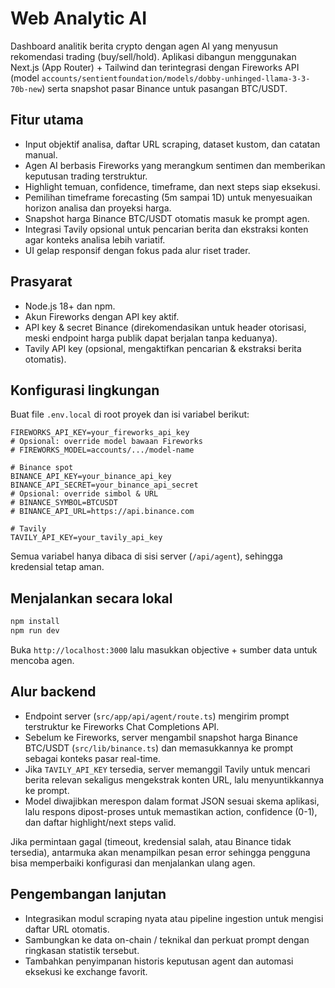 # Web Analytic AI

Dashboard analitik berita crypto dengan agen AI yang menyusun rekomendasi trading (buy/sell/hold).
Aplikasi dibangun menggunakan Next.js (App Router) + Tailwind dan terintegrasi dengan Fireworks API
(model `accounts/sentientfoundation/models/dobby-unhinged-llama-3-3-70b-new`) serta snapshot pasar Binance
untuk pasangan BTC/USDT.

## Fitur utama
- Input objektif analisa, daftar URL scraping, dataset kustom, dan catatan manual.
- Agen AI berbasis Fireworks yang merangkum sentimen dan memberikan keputusan trading terstruktur.
- Highlight temuan, confidence, timeframe, dan next steps siap eksekusi.
- Pemilihan timeframe forecasting (5m sampai 1D) untuk menyesuaikan horizon analisa dan proyeksi harga.
- Snapshot harga Binance BTC/USDT otomatis masuk ke prompt agen.
- Integrasi Tavily opsional untuk pencarian berita dan ekstraksi konten agar konteks analisa lebih variatif.
- UI gelap responsif dengan fokus pada alur riset trader.

## Prasyarat
- Node.js 18+ dan npm.
- Akun Fireworks dengan API key aktif.
- API key & secret Binance (direkomendasikan untuk header otorisasi, meski endpoint harga publik dapat berjalan tanpa keduanya).
- Tavily API key (opsional, mengaktifkan pencarian & ekstraksi berita otomatis).

## Konfigurasi lingkungan
Buat file `.env.local` di root proyek dan isi variabel berikut:

```env
FIREWORKS_API_KEY=your_fireworks_api_key
# Opsional: override model bawaan Fireworks
# FIREWORKS_MODEL=accounts/.../model-name

# Binance spot
BINANCE_API_KEY=your_binance_api_key
BINANCE_API_SECRET=your_binance_api_secret
# Opsional: override simbol & URL
# BINANCE_SYMBOL=BTCUSDT
# BINANCE_API_URL=https://api.binance.com

# Tavily
TAVILY_API_KEY=your_tavily_api_key
```

Semua variabel hanya dibaca di sisi server (`/api/agent`), sehingga kredensial tetap aman.

## Menjalankan secara lokal
```bash
npm install
npm run dev
```
Buka `http://localhost:3000` lalu masukkan objective + sumber data untuk mencoba agen.

## Alur backend
- Endpoint server (`src/app/api/agent/route.ts`) mengirim prompt terstruktur ke Fireworks Chat Completions API.
- Sebelum ke Fireworks, server mengambil snapshot harga Binance BTC/USDT (`src/lib/binance.ts`) dan memasukkannya
  ke prompt sebagai konteks pasar real-time.
- Jika `TAVILY_API_KEY` tersedia, server memanggil Tavily untuk mencari berita relevan sekaligus mengekstrak konten URL, lalu menyuntikkannya ke prompt.
- Model diwajibkan merespon dalam format JSON sesuai skema aplikasi, lalu respons dipost-proses untuk memastikan
  action, confidence (0-1), dan daftar highlight/next steps valid.

Jika permintaan gagal (timeout, kredensial salah, atau Binance tidak tersedia), antarmuka akan menampilkan pesan error
sehingga pengguna bisa memperbaiki konfigurasi dan menjalankan ulang agen.

## Pengembangan lanjutan
- Integrasikan modul scraping nyata atau pipeline ingestion untuk mengisi daftar URL otomatis.
- Sambungkan ke data on-chain / teknikal dan perkuat prompt dengan ringkasan statistik tersebut.
- Tambahkan penyimpanan historis keputusan agent dan automasi eksekusi ke exchange favorit.

